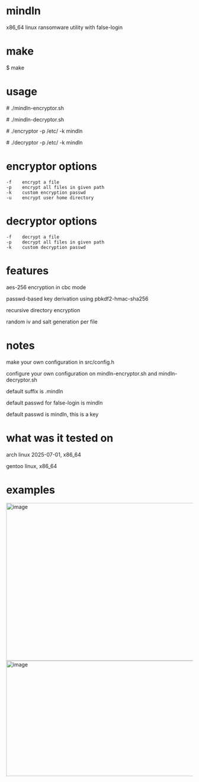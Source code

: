 # mindln
x86_64 linux ransomware utility with false-login

# make
$ make

# usage
\# ./mindln-encryptor.sh

\# ./mindln-decryptor.sh

\# ./encryptor -p /etc/ -k mindln

\# ./decryptor -p /etc/ -k mindln

# encryptor options
```
-f    encrypt a file
-p    encrypt all files in given path
-k    custom encryption passwd
-u    encrypt user home directory
```

# decryptor options
```
-f    decrypt a file
-p    decrypt all files in given path
-k    custom decryption passwd
```

# features
aes-256 encryption in cbc mode

passwd-based key derivation using pbkdf2-hmac-sha256

recursive directory encryption

random iv and salt generation per file

# notes
make your own configuration in src/config.h

configure your own configuration on mindln-encryptor.sh and mindln-decryptor.sh

default suffix is .mindln

default passwd for false-login is mindln

default passwd is mindln, this is a key

# what was it tested on
arch linux 2025-07-01, x86_64

gentoo linux, x86_64

# examples
<img width="576" height="426" alt="image" src="https://github.com/user-attachments/assets/42ea47c8-f11d-4403-9a22-1494760e1447" />

<img width="522" height="312" alt="image" src="https://github.com/user-attachments/assets/f88347be-577c-4bbf-b189-eb147b1fac7b" />
